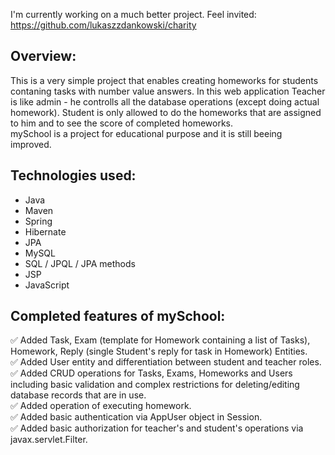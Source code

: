 I'm currently working on a much better project. Feel invited:<br>
https://github.com/lukaszzdankowski/charity

<h2>Overview:</h2>
This is a very simple project that enables creating homeworks for students contaning tasks with number value answers. In this web application Teacher is like admin - he controlls all the database operations (except doing actual homework). Student is only allowed to do the homeworks that are assigned to him and to see the score of completed homeworks.<br>
mySchool is a project for educational purpose and it is still beeing improved.

<h2>Technologies used:</h2>
<ul>
<li>Java</li>
<li>Maven</li>
<li>Spring</li>
<li>Hibernate</li>
<li>JPA</li>
<li>MySQL</li>
<li>SQL / JPQL / JPA methods</li>
<li>JSP</li>
<li>JavaScript</li>
</ul>

<h2>Completed features of mySchool:</h2>
✅ Added Task, Exam (template for Homework containing a list of Tasks), Homework, Reply (single Student's reply for task in Homework) Entities.<br>
✅ Added User entity and differentiation between student and teacher roles.<br>
✅ Added CRUD operations for Tasks, Exams, Homeworks and Users including basic validation and complex restrictions for deleting/editing database records that are in use.<br>
✅ Added operation of executing homework.<br>
✅ Added basic authentication via AppUser object in Session.<br>
✅ Added basic authorization for teacher's and student's operations via javax.servlet.Filter.<br>
